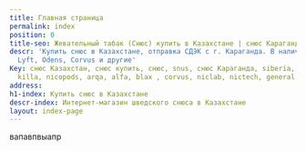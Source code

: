 ```yaml
---
title: Главная страница
permalink: index
position: 0
title-seo: Жевательный табак (Снюс) купить в Казахстане | снюс Караганда.
descr: 'Купить снюс в Казахстане, отправка СДЭК с г. Караганда. В наличии: Siberia,
  Lyft, Odens, Corvus и другие'
Key: снюс Казахстан, снюс купить, снюс, snus, снюс Караганда, siberia, odens, thunder,
  killa, nicopods, arqa, alfa, blax , corvus, niclab, nictech, general.
address: 
h1-index: Купить снюс в Казахстане
descr-index: Интернет-магазин шведского снюса в Казахстане
layout: index-page
---
```


вапавпвыапр